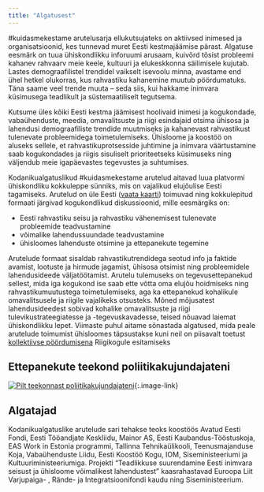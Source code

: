 ```yaml
---
title: "Algatusest"
---
```

\#kuidasmekestame arutelusarja ellukutsujateks on aktiivsed inimesed ja organisatsioonid, kes tunnevad muret Eesti kestmajäämise pärast. Algatuse eesmärk on tuua ühiskondlikku inforuumi arusaam, kuivõrd tõsist probleemi kahanev rahvaarv meie keele, kultuuri ja elukeskkonna säilimisele kujutab. Lastes demograafilistel trendidel vaikselt isevoolu minna, avastame end ühel hetkel olukorras, kus rahvastiku kahanemine muutub pöördumatuks. Täna saame veel trende muuta – seda siis, kui hakkame inimvara küsimusega teadlikult ja süstemaatiliselt tegutsema.

Kutsume üles kõiki Eesti kestma jäämisest hoolivaid inimesi ja kogukondade, vabaühenduste, meedia, omavalitsuste ja riigi esindajaid otsima ühisosa ja lahendusi demograafiliste trendide muutmiseks ja kahanevast rahvastikust tulenevate probleemidega toimetulemiseks. Ühisloome ja koostöö on aluseks sellele, et rahvastikuprotsesside juhtimine ja inimvara väärtustamine saab kogukondades ja riigis sisuliselt prioriteetseks küsimuseks ning väljendub meie igapäevastes tegevustes ja suhtumises.

Kodanikualgatuslikud #kuidasmekestame arutelud aitavad luua platvormi ühiskondliku kokkuleppe sünniks, mis on vajalikud elujõulise Eesti tagamiseks. Arutelud on üle Eesti ([vaata kaarti](/kalender/)) toimuvad ning kokkulepitud formaati järgivad kogukondlikud diskussioonid, mille eesmärgiks on:

-   Eesti rahvastiku seisu ja rahvastiku vähenemisest tulenevate probleemide teadvustamine
-   võimalike lahendussuundade teadvustamine
-   ühisloomes lahenduste otsimine ja ettepanekute tegemine

Arutelude formaat sisaldab rahvastikutrendidega seotud info ja faktide avamist, lootuste ja hirmude jagamist, ühisosa otsimist ning probleemidele lahendusideede väljatöötamist. Arutelu tulemuseks on tegevusettepanekud sellest, mida iga kogukond ise saab ette võtta oma elujõu hoidmiseks ning rahvastikumuutustega toimetulemiseks, aga ka ettepanekud kohalikule omavalitsusele ja riigile vajalikeks otsusteks. Mõned mõjusatest lahendusideedest sobivad kohalike omavalitsuste ja riigi tulevikustrateegiatesse ja -tegevuskavadesse, teised nõuavad laiemat ühiskondlikku lepet. Viimaste puhul aitame sõnastada algatused, mida peale arutelude toimumist ühisloomes täpsustakse kuni neil on piisavalt toetust [kollektiivse pöördumisena](https://rahvaalgatus.ee) Riigikogule esitamiseks

## Ettepanekute teekond poliitika&shy;kujundajateni

[![Pilt teekonnast poliitikakujundajateni](/assets/teekond.png)](/assets/teekond.png){:.image-link}

## Algatajad

Kodanikualgatuslike arutelude sari tehakse teoks koostöös Avatud Eesti Fondi, Eesti Tööandjate Keskliidu, Mainor AS, Eesti Kaubandus-Tööstuskoja, EAS Work in Estonia programmi, Tallinna Tehnikaülikooli, Teenusmajanduse Koja, Vabaühenduste Liidu, Eesti Koostöö Kogu, IOM, Siseministeeriumi ja Kultuuriministeeriumiga. Projekti “Teadlikkuse suurendamine Eesti inimvara seisust ja ühisloome võimalikest lahendustest” kaasrahastavad Euroopa Liit Varjupaiga- , Rände- ja Integratsioonifondi kaudu ning Siseministeerium.
<!--stackedit_data:
eyJoaXN0b3J5IjpbLTE0MjA5OTEwNDgsNzk5NjQ5MzYsMzgyNj
AzMzk2XX0=
-->